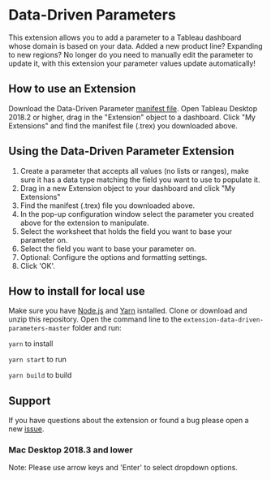 # Data-Driven Parameters
This extension allows you to add a parameter to a Tableau dashboard whose domain is based on your data. Added a new product line? Expanding to new regions? No longer do you need to manually edit the parameter to update it, with this extension your parameter values update automatically!

## How to use an Extension
Download the Data-Driven Parameter [manifest file](https://extensiongallery.tableau.com/products/27). Open Tableau Desktop 2018.2 or higher, drag in the "Extension" object to a dashboard. Click "My Extensions" and find the manifest file (.trex) you downloaded above.

## Using the Data-Driven Parameter Extension
1. Create a parameter that accepts all values (no lists or ranges), make sure it has a data type matching the field you want to use to populate it.
2. Drag in a new Extension object to your dashboard and click "My Extensions"
3. Find the manifest (.trex) file you downloaded above.
4. In the pop-up configuration window select the parameter you created above for the extension to manipulate.
5. Select the worksheet that holds the field you want to base your parameter on.
6. Select the field you want to base your parameter on.
7. Optional: Configure the options and formatting settings.
8. Click 'OK'.

## How to install for local use
Make sure you have [Node.js](https://nodejs.org) and [Yarn](https://yarnpkg.com) isntalled. 
Clone or download and unzip this repository. Open the command line to the `extension-data-driven-parameters-master` folder and run:

`yarn` to install

`yarn start` to run

`yarn build` to build

## Support
If you have questions about the extension or found a bug please open a new [issue](https://github.com/tableau/extension-data-driven-parameters/issues).


### Mac Desktop 2018.3 and lower
Note: Please use arrow keys and 'Enter' to select dropdown options.
